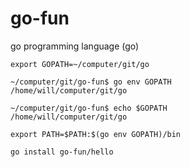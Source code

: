 # go-fun
go programming language (go)

    export GOPATH=~/computer/git/go

    ~/computer/git/go-fun$ go env GOPATH
    /home/will/computer/git/go

    ~/computer/git/go-fun$ echo $GOPATH
    /home/will/computer/git/go

    export PATH=$PATH:$(go env GOPATH)/bin

    go install go-fun/hello

    
